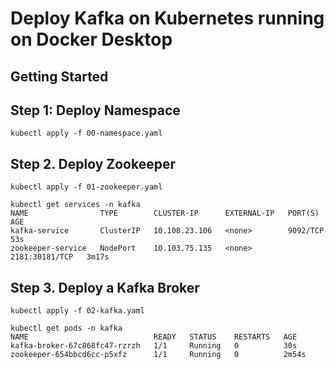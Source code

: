 # Deploy Kafka on Kubernetes running on Docker Desktop


## Getting Started

## Step 1: Deploy Namespace

```
kubectl apply -f 00-namespace.yaml
```

## Step 2. Deploy Zookeeper

```
kubectl apply -f 01-zookeeper.yaml
```

```
kubectl get services -n kafka 
NAME                TYPE        CLUSTER-IP      EXTERNAL-IP   PORT(S)          AGE
kafka-service       ClusterIP   10.108.23.106   <none>        9092/TCP         53s
zookeeper-service   NodePort    10.103.75.135   <none>        2181:30181/TCP   3m17s
```

## Step 3. Deploy a Kafka Broker

```
kubectl apply -f 02-kafka.yaml
```


```
kubectl get pods -n kafka
NAME                            READY   STATUS    RESTARTS   AGE
kafka-broker-67c868fc47-rzrzh   1/1     Running   0          30s
zookeeper-654bbcd6cc-p5xfz      1/1     Running   0          2m54s
```

